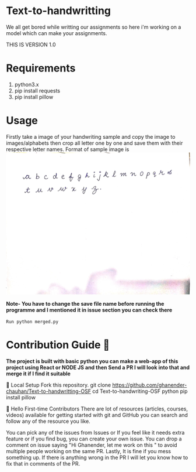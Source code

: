 # Text-to-handwritting

We all get bored while writting our assignments so here i'm working on a model which can make your assignments.

THIS IS VERSION 1.0 

# Requirements
1. python3.x
2. pip install requests
3. pip install pillow

# Usage

Firstly take a image of your handwriting sample and copy the image to images/alphabets then crop all letter one by one and save them with their respective letter names.
Format of sample image is 
![](images/Alphabet/Alphabet.jpeg)

**Note- You have to change the save file name before running the programme and I mentioned it in issue section you can check there**

`Run python merged.py` 



# Contribution Guide 🌻

**The project is built with basic python you can make a web-app of this project using React or NODE JS and then Send a PR I will look into that and merge it if I find it suitable**

🐨 Local Setup
Fork this repository.
git clone https://github.com/ghanender-chauhan/Text-to-handwritting-OSF
cd Text-to-handwriting-OSF
python pip install pillow

🤗 Hello First-time Contributors
There are lot of resources (articles, courses, videos) available for getting started with git and GitHub you can search and follow any of the resource you like.

You can pick any of the issues from Issues or If you feel like it needs extra feature or if you find bug, you can create your own issue.
You can drop a comment on issue saying "Hi Ghanender, let me work on this " to avoid multiple people working on the same PR.
Lastly, It is fine if you mess something up. If there is anything wrong in the PR I will let you know how to fix that in comments of the PR.



